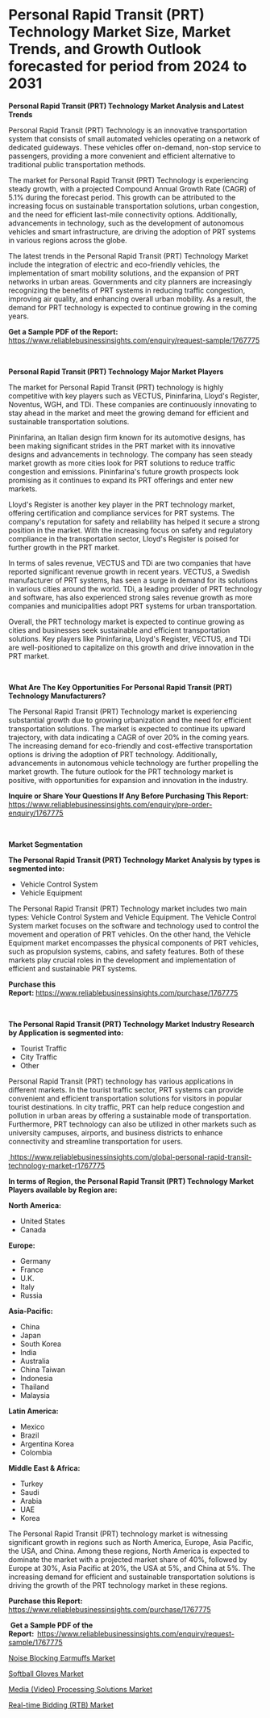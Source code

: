 <p><h1>Personal Rapid Transit (PRT) Technology Market Size, Market Trends, and Growth Outlook forecasted for period from 2024 to 2031</h1></p><p><strong>Personal Rapid Transit (PRT) Technology Market Analysis and Latest Trends</strong></p>
<p><p>Personal Rapid Transit (PRT) Technology is an innovative transportation system that consists of small automated vehicles operating on a network of dedicated guideways. These vehicles offer on-demand, non-stop service to passengers, providing a more convenient and efficient alternative to traditional public transportation methods.</p><p>The market for Personal Rapid Transit (PRT) Technology is experiencing steady growth, with a projected Compound Annual Growth Rate (CAGR) of 5.1% during the forecast period. This growth can be attributed to the increasing focus on sustainable transportation solutions, urban congestion, and the need for efficient last-mile connectivity options. Additionally, advancements in technology, such as the development of autonomous vehicles and smart infrastructure, are driving the adoption of PRT systems in various regions across the globe.</p><p>The latest trends in the Personal Rapid Transit (PRT) Technology Market include the integration of electric and eco-friendly vehicles, the implementation of smart mobility solutions, and the expansion of PRT networks in urban areas. Governments and city planners are increasingly recognizing the benefits of PRT systems in reducing traffic congestion, improving air quality, and enhancing overall urban mobility. As a result, the demand for PRT technology is expected to continue growing in the coming years.</p></p>
<p><strong>Get a Sample PDF of the Report:&nbsp;</strong> <a href="https://www.reliablebusinessinsights.com/enquiry/request-sample/1767775">https://www.reliablebusinessinsights.com/enquiry/request-sample/1767775</a></p>
<p>&nbsp;</p>
<p><strong>Personal Rapid Transit (PRT) Technology Major Market Players</strong></p>
<p><p>The market for Personal Rapid Transit (PRT) technology is highly competitive with key players such as VECTUS, Pininfarina, Lloyd's Register, Noventus, WGH, and TDi. These companies are continuously innovating to stay ahead in the market and meet the growing demand for efficient and sustainable transportation solutions.</p><p>Pininfarina, an Italian design firm known for its automotive designs, has been making significant strides in the PRT market with its innovative designs and advancements in technology. The company has seen steady market growth as more cities look for PRT solutions to reduce traffic congestion and emissions. Pininfarina's future growth prospects look promising as it continues to expand its PRT offerings and enter new markets.</p><p>Lloyd's Register is another key player in the PRT technology market, offering certification and compliance services for PRT systems. The company's reputation for safety and reliability has helped it secure a strong position in the market. With the increasing focus on safety and regulatory compliance in the transportation sector, Lloyd's Register is poised for further growth in the PRT market.</p><p>In terms of sales revenue, VECTUS and TDi are two companies that have reported significant revenue growth in recent years. VECTUS, a Swedish manufacturer of PRT systems, has seen a surge in demand for its solutions in various cities around the world. TDi, a leading provider of PRT technology and software, has also experienced strong sales revenue growth as more companies and municipalities adopt PRT systems for urban transportation.</p><p>Overall, the PRT technology market is expected to continue growing as cities and businesses seek sustainable and efficient transportation solutions. Key players like Pininfarina, Lloyd's Register, VECTUS, and TDi are well-positioned to capitalize on this growth and drive innovation in the PRT market.</p></p>
<p>&nbsp;</p>
<p><strong>What Are The Key Opportunities For Personal Rapid Transit (PRT) Technology Manufacturers?</strong></p>
<p><p>The Personal Rapid Transit (PRT) Technology market is experiencing substantial growth due to growing urbanization and the need for efficient transportation solutions. The market is expected to continue its upward trajectory, with data indicating a CAGR of over 20% in the coming years. The increasing demand for eco-friendly and cost-effective transportation options is driving the adoption of PRT technology. Additionally, advancements in autonomous vehicle technology are further propelling the market growth. The future outlook for the PRT technology market is positive, with opportunities for expansion and innovation in the industry.</p></p>
<p><strong>Inquire or Share Your Questions If Any Before Purchasing This Report:</strong> <a href="https://www.reliablebusinessinsights.com/enquiry/pre-order-enquiry/1767775">https://www.reliablebusinessinsights.com/enquiry/pre-order-enquiry/1767775</a></p>
<p>&nbsp;</p>
<p><strong>Market Segmentation</strong></p>
<p><strong>The Personal Rapid Transit (PRT) Technology Market Analysis by types is segmented into:</strong></p>
<p><ul><li>Vehicle Control System</li><li>Vehicle Equipment</li></ul></p>
<p><p>The Personal Rapid Transit (PRT) Technology market includes two main types: Vehicle Control System and Vehicle Equipment. The Vehicle Control System market focuses on the software and technology used to control the movement and operation of PRT vehicles. On the other hand, the Vehicle Equipment market encompasses the physical components of PRT vehicles, such as propulsion systems, cabins, and safety features. Both of these markets play crucial roles in the development and implementation of efficient and sustainable PRT systems.</p></p>
<p><strong>Purchase this Report:&nbsp;</strong><a href="https://www.reliablebusinessinsights.com/purchase/1767775">https://www.reliablebusinessinsights.com/purchase/1767775</a></p>
<p>&nbsp;</p>
<p><strong>The Personal Rapid Transit (PRT) Technology Market Industry Research by Application is segmented into:</strong></p>
<p><ul><li>Tourist Traffic</li><li>City Traffic</li><li>Other</li></ul></p>
<p><p>Personal Rapid Transit (PRT) technology has various applications in different markets. In the tourist traffic sector, PRT systems can provide convenient and efficient transportation solutions for visitors in popular tourist destinations. In city traffic, PRT can help reduce congestion and pollution in urban areas by offering a sustainable mode of transportation. Furthermore, PRT technology can also be utilized in other markets such as university campuses, airports, and business districts to enhance connectivity and streamline transportation for users.</p></p>
<p><a href="https://www.reliablebusinessinsights.com/global-personal-rapid-transit-technology-market-r1767775">&nbsp;https://www.reliablebusinessinsights.com/global-personal-rapid-transit-technology-market-r1767775</a></p>
<p><strong>In terms of Region, the Personal Rapid Transit (PRT) Technology Market Players available by Region are:</strong></p>
<p>
    <p> <strong> North America: </strong>
        <ul>
            <li>United States</li>
            <li>Canada</li>
        </ul>
        </p> 
    <p> <strong> Europe: </strong>
        <ul>
            <li>Germany</li>
            <li>France</li>
            <li>U.K.</li>
            <li>Italy</li>
            <li>Russia</li>
        </ul>
        </p> 
    <p> <strong> Asia-Pacific: </strong>
        <ul>
            <li>China</li>
            <li>Japan</li>
            <li>South Korea</li>
            <li>India</li>
            <li>Australia</li>
            <li>China Taiwan</li>
            <li>Indonesia</li>
            <li>Thailand</li>
            <li>Malaysia</li>
        </ul>
        </p> 
    <p> <strong> Latin America: </strong>
        <ul>
            <li>Mexico</li>
            <li>Brazil</li>
            <li>Argentina Korea</li>
            <li>Colombia</li>
        </ul>
        </p> 
    <p> <strong> Middle East & Africa: </strong>
        <ul>
            <li>Turkey</li>
            <li>Saudi</li>
            <li>Arabia</li>
            <li>UAE</li>
            <li>Korea</li>
        </ul>
    </p>
    </p>
<p><p>The Personal Rapid Transit (PRT) technology market is witnessing significant growth in regions such as North America, Europe, Asia Pacific, the USA, and China. Among these regions, North America is expected to dominate the market with a projected market share of 40%, followed by Europe at 30%, Asia Pacific at 20%, the USA at 5%, and China at 5%. The increasing demand for efficient and sustainable transportation solutions is driving the growth of the PRT technology market in these regions.</p></p>
<p><strong>Purchase this Report: </strong><a href="https://www.reliablebusinessinsights.com/purchase/1767775">https://www.reliablebusinessinsights.com/purchase/1767775</a></p>
<p>&nbsp;<strong>Get a Sample PDF of the Report:&nbsp;&nbsp;</strong><a href="https://www.reliablebusinessinsights.com/enquiry/request-sample/1767775">https://www.reliablebusinessinsights.com/enquiry/request-sample/1767775</a></p>
<p><strong></strong></p>
<p><p><a href="https://medium.com/@jewelmohr25/noise-blocking-earmuffs-market-analysis-report-global-insights-by-region-type-standard-headband-9209c7f08ab1">Noise Blocking Earmuffs Market</a></p><p><a href="https://medium.com/@charityrice1939/global-softball-gloves-industry-types-applications-market-players-regional-growth-analysis-and-4cd5a2067db1">Softball Gloves Market</a></p><p><a href="https://github.com/RichRobinson5/Market-Research-Report-List-6/blob/main/media-video-processing-solutions-market.md">Media (Video) Processing Solutions Market</a></p><p><a href="https://github.com/gdfhhhj/Market-Research-Report-List-5/blob/main/real-time-bidding-rtb-market.md">Real-time Bidding (RTB) Market</a></p></p>